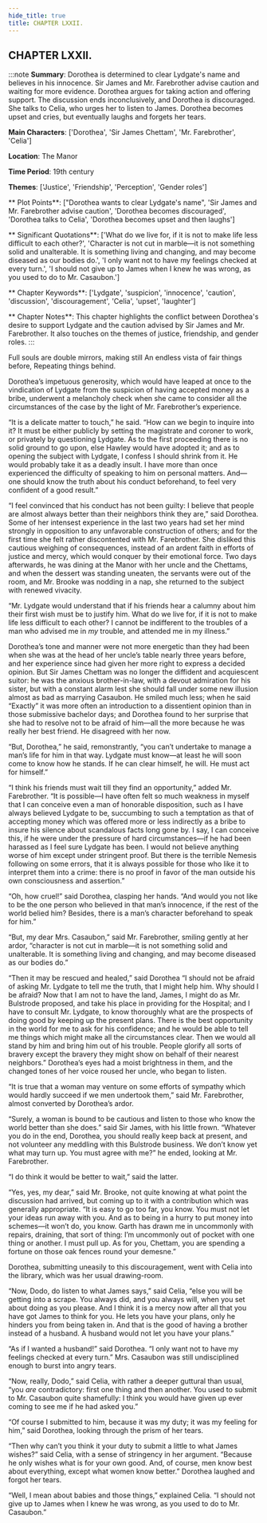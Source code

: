 ```yaml
---
hide_title: true
title: CHAPTER LXXII.
---
```

## CHAPTER LXXII.
:::note
**Summary**:
Dorothea is determined to clear Lydgate's name and believes in his innocence. Sir James and Mr. Farebrother advise caution and waiting for more evidence. Dorothea argues for taking action and offering support. The discussion ends inconclusively, and Dorothea is discouraged. She talks to Celia, who urges her to listen to James. Dorothea becomes upset and cries, but eventually laughs and forgets her tears.

**Main Characters**:
['Dorothea', 'Sir James Chettam', 'Mr. Farebrother', 'Celia']

**Location**:
The Manor

**Time Period**:
19th century

**Themes**:
['Justice', 'Friendship', 'Perception', 'Gender roles']

** Plot Points**:
["Dorothea wants to clear Lydgate's name", 'Sir James and Mr. Farebrother advise caution', 'Dorothea becomes discouraged', 'Dorothea talks to Celia', 'Dorothea becomes upset and then laughs']

** Significant Quotations**:
['What do we live for, if it is not to make life less difficult to each other?', 'Character is not cut in marble—it is not something solid and unalterable. It is something living and changing, and may become diseased as our bodies do.', 'I only want not to have my feelings checked at every turn.', 'I should not give up to James when I knew he was wrong, as you used to do to Mr. Casaubon.']

** Chapter Keywords**:
['Lydgate', 'suspicion', 'innocence', 'caution', 'discussion', 'discouragement', 'Celia', 'upset', 'laughter']

** Chapter Notes**:
This chapter highlights the conflict between Dorothea's desire to support Lydgate and the caution advised by Sir James and Mr. Farebrother. It also touches on the themes of justice, friendship, and gender roles.
:::


Full souls are double mirrors, making still An endless vista of fair things before, Repeating things behind. 

Dorothea’s impetuous generosity, which would have leaped at once to the vindication of Lydgate from the suspicion of having accepted money as a bribe, underwent a melancholy check when she came to consider all the circumstances of the case by the light of Mr. Farebrother’s experience. 

“It is a delicate matter to touch,” he said. “How can we begin to inquire into it? It must be either publicly by setting the magistrate and coroner to work, or privately by questioning Lydgate. As to the first proceeding there is no solid ground to go upon, else Hawley would have adopted it; and as to opening the subject with Lydgate, I confess I should shrink from it. He would probably take it as a deadly insult. I have more than once experienced the difficulty of speaking to him on personal matters. And—one should know the truth about his conduct beforehand, to feel very confident of a good result.” 

“I feel convinced that his conduct has not been guilty: I believe that people are almost always better than their neighbors think they are,” said Dorothea. Some of her intensest experience in the last two years had set her mind strongly in opposition to any unfavorable construction of others; and for the first time she felt rather discontented with Mr. Farebrother. She disliked this cautious weighing of consequences, instead of an ardent faith in efforts of justice and mercy, which would conquer by their emotional force. Two days afterwards, he was dining at the Manor with her uncle and the Chettams, and when the dessert was standing uneaten, the servants were out of the room, and Mr. Brooke was nodding in a nap, she returned to the subject with renewed vivacity. 

“Mr. Lydgate would understand that if his friends hear a calumny about him their first wish must be to justify him. What do we live for, if it is not to make life less difficult to each other? I cannot be indifferent to the troubles of a man who advised me in _my_ trouble, and attended me in my illness.” 

Dorothea’s tone and manner were not more energetic than they had been when she was at the head of her uncle’s table nearly three years before, and her experience since had given her more right to express a decided opinion. But Sir James Chettam was no longer the diffident and acquiescent suitor: he was the anxious brother-in-law, with a devout admiration for his sister, but with a constant alarm lest she should fall under some new illusion almost as bad as marrying Casaubon. He smiled much less; when he said “Exactly” it was more often an introduction to a dissentient opinion than in those submissive bachelor days; and Dorothea found to her surprise that she had to resolve not to be afraid of him—all the more because he was really her best friend. He disagreed with her now. 

“But, Dorothea,” he said, remonstrantly, “you can’t undertake to manage a man’s life for him in that way. Lydgate must know—at least he will soon come to know how he stands. If he can clear himself, he will. He must act for himself.” 

“I think his friends must wait till they find an opportunity,” added Mr. Farebrother. “It is possible—I have often felt so much weakness in myself that I can conceive even a man of honorable disposition, such as I have always believed Lydgate to be, succumbing to such a temptation as that of accepting money which was offered more or less indirectly as a bribe to insure his silence about scandalous facts long gone by. I say, I can conceive this, if he were under the pressure of hard circumstances—if he had been harassed as I feel sure Lydgate has been. I would not believe anything worse of him except under stringent proof. But there is the terrible Nemesis following on some errors, that it is always possible for those who like it to interpret them into a crime: there is no proof in favor of the man outside his own consciousness and assertion.” 

“Oh, how cruel!” said Dorothea, clasping her hands. “And would you not like to be the one person who believed in that man’s innocence, if the rest of the world belied him? Besides, there is a man’s character beforehand to speak for him.” 

“But, my dear Mrs. Casaubon,” said Mr. Farebrother, smiling gently at her ardor, “character is not cut in marble—it is not something solid and unalterable. It is something living and changing, and may become diseased as our bodies do.” 

“Then it may be rescued and healed,” said Dorothea “I should not be afraid of asking Mr. Lydgate to tell me the truth, that I might help him. Why should I be afraid? Now that I am not to have the land, James, I might do as Mr. Bulstrode proposed, and take his place in providing for the Hospital; and I have to consult Mr. Lydgate, to know thoroughly what are the prospects of doing good by keeping up the present plans. There is the best opportunity in the world for me to ask for his confidence; and he would be able to tell me things which might make all the circumstances clear. Then we would all stand by him and bring him out of his trouble. People glorify all sorts of bravery except the bravery they might show on behalf of their nearest neighbors.” Dorothea’s eyes had a moist brightness in them, and the changed tones of her voice roused her uncle, who began to listen. 

“It is true that a woman may venture on some efforts of sympathy which would hardly succeed if we men undertook them,” said Mr. Farebrother, almost converted by Dorothea’s ardor. 

“Surely, a woman is bound to be cautious and listen to those who know the world better than she does.” said Sir James, with his little frown. “Whatever you do in the end, Dorothea, you should really keep back at present, and not volunteer any meddling with this Bulstrode business. We don’t know yet what may turn up. You must agree with me?” he ended, looking at Mr. Farebrother. 

“I do think it would be better to wait,” said the latter. 

“Yes, yes, my dear,” said Mr. Brooke, not quite knowing at what point the discussion had arrived, but coming up to it with a contribution which was generally appropriate. “It is easy to go too far, you know. You must not let your ideas run away with you. And as to being in a hurry to put money into schemes—it won’t do, you know. Garth has drawn me in uncommonly with repairs, draining, that sort of thing: I’m uncommonly out of pocket with one thing or another. I must pull up. As for you, Chettam, you are spending a fortune on those oak fences round your demesne.” 

Dorothea, submitting uneasily to this discouragement, went with Celia into the library, which was her usual drawing-room. 

“Now, Dodo, do listen to what James says,” said Celia, “else you will be getting into a scrape. You always did, and you always will, when you set about doing as you please. And I think it is a mercy now after all that you have got James to think for you. He lets you have your plans, only he hinders you from being taken in. And that is the good of having a brother instead of a husband. A husband would not let you have your plans.” 

“As if I wanted a husband!” said Dorothea. “I only want not to have my feelings checked at every turn.” Mrs. Casaubon was still undisciplined enough to burst into angry tears. 

“Now, really, Dodo,” said Celia, with rather a deeper guttural than usual, “you _are_ contradictory: first one thing and then another. You used to submit to Mr. Casaubon quite shamefully: I think you would have given up ever coming to see me if he had asked you.” 

“Of course I submitted to him, because it was my duty; it was my feeling for him,” said Dorothea, looking through the prism of her tears. 

“Then why can’t you think it your duty to submit a little to what James wishes?” said Celia, with a sense of stringency in her argument. “Because he only wishes what is for your own good. And, of course, men know best about everything, except what women know better.” Dorothea laughed and forgot her tears. 

“Well, I mean about babies and those things,” explained Celia. “I should not give up to James when I knew he was wrong, as you used to do to Mr. Casaubon.” 

